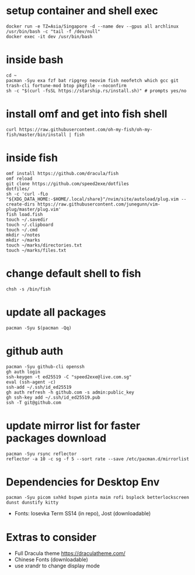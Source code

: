 # setup container and shell exec
```
docker run -e TZ=Asia/Singapore -d --name dev --gpus all archlinux /usr/bin/bash -c "tail -f /dev/null"
docker exec -it dev /usr/bin/bash
```

# inside bash
```
cd ~
pacman -Syu exa fzf bat ripgrep neovim fish neofetch which gcc git trash-cli fortune-mod btop pkgfile --noconfirm
sh -c "$(curl -fsSL https://starship.rs/install.sh)" # prompts yes/no
```
# install omf and get into fish shell
```
curl https://raw.githubusercontent.com/oh-my-fish/oh-my-fish/master/bin/install | fish
```

# inside fish
```
omf install https://github.com/dracula/fish
omf reload
git clone https://github.com/speed2exe/dotfiles
dotfiles/
sh -c 'curl -fLo "${XDG_DATA_HOME:-$HOME/.local/share}"/nvim/site/autoload/plug.vim --create-dirs https://raw.githubusercontent.com/junegunn/vim-plug/master/plug.vim'
fish load.fish
touch ~/.savedir
touch ~/.clipboard
touch ~/.cmd
mkdir ~/notes
mkdir ~/marks
touch ~/marks/directories.txt
touch ~/marks/files.txt
```

# change default shell to fish
```
chsh -s /bin/fish
```

# update all packages
```
pacman -Syu $(pacman -Qq)
```

# github auth
```
pacman -Syu github-cli openssh
gh auth login
ssh-keygen -t ed25519 -C "speed2exe@live.com.sg"
eval (ssh-agent -c)
ssh-add ~/.ssh/id_ed25519
gh auth refresh -h github.com -s admin:public_key
gh ssh-key add ~/.ssh/id_ed25519.pub
ssh -T git@github.com
```

# update mirror list for faster packages download
```
pacman -Syu rsync reflector
reflector -a 10 -c sg -f 5 --sort rate --save /etc/pacman.d/mirrorlist
```

# Dependencies for Desktop Env
```
pacman -Syu picom sxhkd bspwm pinta maim rofi bsplock betterlockscreen dunst dunstify kitty
```
- Fonts: Iosevka Term SS14 (in repo), Jost (downloadable)

# Extras to consider
- Full Dracula theme https://draculatheme.com/
- Chinese Fonts (downloadable)
- use xrandr to change display mode
